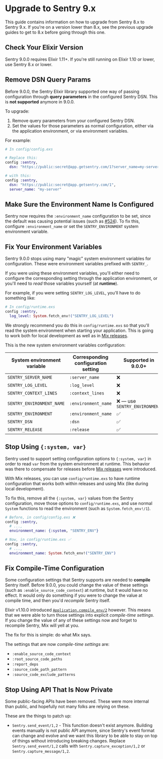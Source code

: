 # Upgrade to Sentry 9.x

This guide contains information on how to upgrade from Sentry 8.x to Sentry 9.x. If you're on a version lower than 8.x, see the previous upgrade guides to get to 8.x before going through this one.

## Check Your Elixir Version

Sentry 9.0.0 requires Elixir 1.11+. If you're still running on Elixir 1.10 or lower, use Sentry 8.x or lower.

## Remove DSN Query Params

Before 9.0.0, the Sentry Elixir library supported one way of passing configuration through **query parameters** in the configured Sentry DSN. This is **not supported** anymore in 9.0.0.

To upgrade:

  1. Remove query parameters from your configured Sentry DSN.
  1. Set the values for those parameters as normal configuration, either via the application environment, or via environment variables.

For example:

```elixir
# In config/config.exs

# Replace this:
config :sentry,
  dsn: "https://public:secret@app.getsentry.com/1?server_name=my-server"

# with this:
config :sentry,
  dsn: "https://public:secret@app.getsentry.com/1",
  server_name: "my-server"
```

## Make Sure the Environment Name Is Configured

Sentry now requires the `:environment_name` configuration to be set, since the default was causing potential issues (such as [#524](https://github.com/getsentry/sentry-elixir/issues/524)). To fix this, configure `:environment_name` or set the `SENTRY_ENVIRONMENT` system environment variable.

## Fix Your Environment Variables

Sentry 9.0.0 stops using many "magic" system environment variables for configuration. These were environment variables prefixed with `SENTRY_`.

If you were using these environment variables, you'll either need to configure the corresponding setting through the application environment, or you'll need to *read* those variables yourself (at **runtime**).

For example, if you were setting `SENTRY_LOG_LEVEL`, you'll have to do something like:

```elixir
# In config/runtime.exs
config :sentry,
  log_level: System.fetch_env!("SENTRY_LOG_LEVEL")
```

We strongly recommend you do this in `config/runtime.exs` so that you'll read the system environment when starting your application. This is going to work both for local development as well as in [Mix releases](https://hexdocs.pm/mix/1.15.4/Mix.Tasks.Release.html).

This is the new system environment variables configuration:

| System environment variable | Corresponding configuration setting | Supported in 9.0.0+           |
| --------------------------- | ----------------------------------- | ----------------------------- |
| `SENTRY_SERVER_NAME`        | `:server_name`                      | ❌                            |
| `SENTRY_LOG_LEVEL`          | `:log_level`                        | ❌                            |
| `SENTRY_CONTEXT_LINES`      | `:context_lines`                    | ❌                            |
| `SENTRY_ENVIRONMENT_NAME`   | `:environment_name`                 | ❌ — use `SENTRY_ENVIRONMENT` |
| `SENTRY_ENVIRONMENT`        | `:environment_name`                 | ✅                            |
| `SENTRY_DSN`                | `:dsn`                              | ✅                            |
| `SENTRY_RELEASE`            | `:release`                          | ✅                            |

## Stop Using `{:system, var}`

Sentry used to support setting configuration options to `{:system, var}` in order to read `var` from the system environment at runtime. This behavior was there to compensate for releases before [Mix releases](https://hexdocs.pm/mix/1.15.4/Mix.Tasks.Release.html) were introduced.

With Mix releases, you can use `config/runtime.exs` to have runtime configuration that works both within releases and using Mix (like during local development).

To fix this, remove all the `{:system, var}` values from the Sentry configuration, move those options to `config/runtime.exs`, and use normal `System` functions to read the environment (such as `System.fetch_env!/1`).

```elixir
# Before, in config/config.exs ❌
config :sentry,
  # ...,
  environment_name: {:system, "SENTRY_ENV"}

# Now, in config/runtime.exs ✅
config :sentry,
  # ...,
  environment_name: System.fetch_env!("SENTRY_ENV")
```

## Fix Compile-Time Configuration

Some configuration settings that Sentry supports are needed to **compile** Sentry itself. Before 9.0.0, you could change the value of these settings (such as `:enable_source_code_context`) at runtime, but it would have no effect. It would only do something if you were to change the value at compile time, and then you'd *recompile* Sentry itself.

Elixir v1.10.0 introduced [`Application.compile_env/2`](https://hexdocs.pm/elixir/1.15.4/Application.html#compile_env/2) however. This means that we were able to turn those settings into explicit *compile-time settings*. If you change the value of any of these settings now and forget to recompile Sentry, Mix will yell at you.

The fix for this is simple: do what Mix says.

The settings that are now *compile-time settings* are:

  * `:enable_source_code_context`
  * `:root_source_code_paths`
  * `:report_deps`
  * `:source_code_path_pattern`
  * `:source_code_exclude_patterns`

## Stop Using API That Is Now Private

Some public-facing APIs have been removed. These were more internal than public, and hopefully not many folks are relying on these.

These are the things to patch up:

  * `Sentry.send_event/1,2` - This function doesn't exist anymore. Building events manually is not public API anymore, since Sentry's event format can change and evolve and we want this library to be able to stay on top of things without introducing breaking changes. Replace `Sentry.send_event/1,2` calls with `Sentry.capture_exception/1,2` or `Sentry.capture_message/1,2`.
